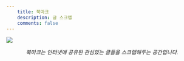 ```yaml
---
    title: 북마크
    description: 글 스크랩
    comments: false
---
```


![](https://i.kym-cdn.com/photos/images/original/000/608/095/2d8.jpg)

_<center>북마크는 인터넷에 공유된 관심있는 글들을 스크랩해두는 공간입니다.</center>_